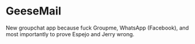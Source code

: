 # GeeseMail
New groupchat app because fuck Groupme, WhatsApp (Facebook), and most importantly to prove Espejo and Jerry wrong.
